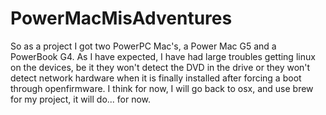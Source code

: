 # PowerMacMisAdventures

So as a project I got two PowerPC Mac's, a Power Mac G5 and a PowerBook G4. As I have expected, I have had large troubles getting linux on the devices, be it they won't detect the DVD in the drive or they won't detect network hardware when it is finally installed after forcing a boot through openfirmware. I think for now, I will go back to osx, and use brew for my project, it will do... for now.
